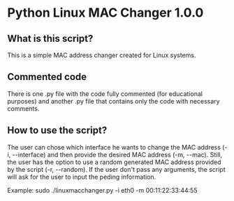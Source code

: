# Python Linux MAC Changer 1.0.0

## What is this script?

This is a simple MAC address changer created for Linux systems.

## Commented code
There is one .py file with the code fully commented (for educational purposes) and another .py file that contains only the code with necessary comments.

## How to use the script?

The user can chose which interface he wants to change the MAC address (-i, --interface) and then provide the desired MAC address (-m, --mac). Still, the user has the option to use a random generated MAC address provided by the script (-r, --random). If the user don't pass any arguments, the script will ask for the user to input the peding information. 

Example: sudo ./linuxmacchanger.py -i eth0 -m 00:11:22:33:44:55
